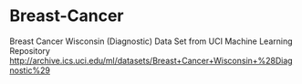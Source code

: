 # Breast-Cancer

Breast Cancer Wisconsin (Diagnostic) Data Set from UCI Machine Learning Repository
http://archive.ics.uci.edu/ml/datasets/Breast+Cancer+Wisconsin+%28Diagnostic%29
